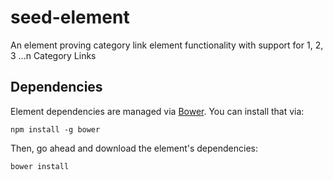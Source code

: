 # seed-element

An element proving category link element functionality with support for 1, 2, 3 ...n Category Links


## Dependencies

Element dependencies are managed via [Bower](http://bower.io/). You can
install that via:

    npm install -g bower

Then, go ahead and download the element's dependencies:

    bower install
